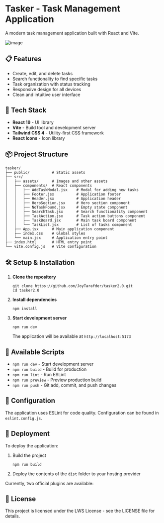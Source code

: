 # Tasker - Task Management Application

A modern task management application built with React and Vite.

![image](https://github.com/user-attachments/assets/8b1a2b68-7663-4fa8-9c53-825df880345e)



## 📋 Features

- Create, edit, and delete tasks
- Search functionality to find specific tasks
- Task organization with status tracking
- Responsive design for all devices
- Clean and intuitive user interface

## 🚀 Tech Stack

- **React 19** - UI library
- **Vite** - Build tool and development server
- **Tailwind CSS 4** - Utility-first CSS framework
- **React Icons** - Icon library

## 📦 Project Structure

```
tasker/
├── public/          # Static assets
├── src/
│   ├── assets/      # Images and other assets
│   ├── components/  # React components
│   │   ├── AddTaskModal.jsx    # Modal for adding new tasks
│   │   ├── Footer.jsx          # Application footer
│   │   ├── Header.jsx          # Application header
│   │   ├── HeroSection.jsx     # Hero section component
│   │   ├── NoTaskFound.jsx     # Empty state component
│   │   ├── SearchTask.jsx      # Search functionality component
│   │   ├── TaskAction.jsx      # Task action buttons component
│   │   ├── TaskBoard.jsx       # Main task board component
│   │   └── TaskList.jsx        # List of tasks component
│   ├── App.jsx      # Main application component
│   ├── index.css    # Global styles
│   └── main.jsx     # Application entry point
├── index.html       # HTML entry point
└── vite.config.js   # Vite configuration
```

## 🛠️ Setup & Installation

1. **Clone the repository**

   ```
   git clone https://github.com/JoyTarafder/tasker2.0.git
   cd tasker2.0
   ```

2. **Install dependencies**

   ```
   npm install
   ```

3. **Start development server**
   ```
   npm run dev
   ```
   The application will be available at `http://localhost:5173`

## 📝 Available Scripts

- `npm run dev` - Start development server
- `npm run build` - Build for production
- `npm run lint` - Run ESLint
- `npm run preview` - Preview production build
- `npm run push` - Git add, commit, and push changes

## 🔧 Configuration

The application uses ESLint for code quality. Configuration can be found in `eslint.config.js`.

## 🚢 Deployment

To deploy the application:

1. Build the project

   ```
   npm run build
   ```

2. Deploy the contents of the `dist` folder to your hosting provider

Currently, two official plugins are available:

## 📄 License

This project is licensed under the LWS License - see the LICENSE file for details.
